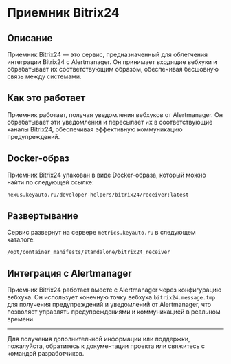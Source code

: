 # Приемник Bitrix24

## Описание
Приемник Bitrix24 — это сервис, предназначенный для облегчения интеграции Bitrix24 с Alertmanager. Он принимает входящие вебхуки и обрабатывает их соответствующим образом, обеспечивая бесшовную связь между системами.

## Как это работает
Приемник работает, получая уведомления вебхуков от Alertmanager. Он обрабатывает эти уведомления и пересылает их в соответствующие каналы Bitrix24, обеспечивая эффективную коммуникацию предупреждений.

## Docker-образ
Приемник Bitrix24 упакован в виде Docker-образа, который можно найти по следующей ссылке:

```
nexus.keyauto.ru/developer-helpers/bitrix24/receiver:latest
```

## Развертывание
Сервис развернут на сервере `metrics.keyauto.ru` в следующем каталоге:

```
/opt/container_manifests/standalone/bitrix24_receiver
```

## Интеграция с Alertmanager
Приемник Bitrix24 работает вместе с Alertmanager через конфигурацию вебхука. Он использует конечную точку вебхука `bitrix24.message.tmp` для получения предупреждений и уведомлений от Alertmanager, что позволяет управлять предупреждениями и коммуникацией в реальном времени.

---

Для получения дополнительной информации или поддержки, пожалуйста, обратитесь к документации проекта или свяжитесь с командой разработчиков.
